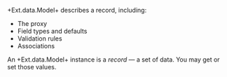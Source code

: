 +Ext.data.Model+ describes a record, including:

- The proxy
- Field types and defaults
- Validation rules
- Associations

An +Ext.data.Model+ instance is a *record* &mdash; a set of data. You may get or set those values.
